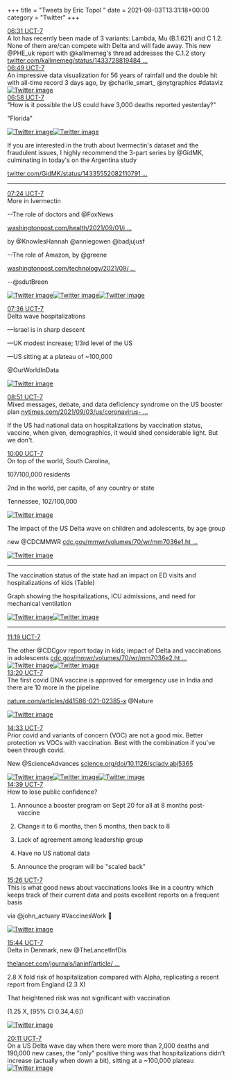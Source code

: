 +++
title = "Tweets by Eric Topol " 
date = 2021-09-03T13:31:18+00:00
category = "Twitter"
+++
<div class="tweet"> 
<div class="profile"> 
<a href="https://twitter.com/erictopol/status/1433784671876227084" target="_blank" rel="noreferer">06:31 UCT-7</a> 
</div> 
<div class="content"> 
A lot has recently been made of 3 variants:  Lambda, Mu  (B.1.621)  and C 1.2. None of them are/can compete with Delta and will fade away. This new @PHE_uk report with @kallmemeg's thread addresses the C.1.2 story <a href="https://twitter.com/kallmemeg/status/1433728819484110859" target="_blank" rel="noreferer">twitter.com/kallmemeg/status/1433728819484 ...</a> 
</div> 
</div> 
<div class="tweet"> 
<div class="profile"> 
<a href="https://twitter.com/erictopol/status/1433789166408454150" target="_blank" rel="noreferer">06:49 UCT-7</a> 
</div> 
<div class="content"> 
An impressive data visualization for 56 years of rainfall and the double hit with all-time record 3 days ago, by @charlie_smart_ @nytgraphics #dataviz </div> 
<a href="/twitter/erictopol/images/E-XXjBRVEAU9ef3.jpg"  ><img src="/twitter/erictopol/images/E-XXjBRVEAU9ef3.jpg" alt="Twitter image" ></img></a></div> 
<div class="tweet"> 
<div class="profile"> 
<a href="https://twitter.com/erictopol/status/1433791490258399238" target="_blank" rel="noreferer">06:58 UCT-7</a> 
</div> 
<div class="content"> 
"How is it possible the US could have 3,000 deaths reported yesterday?"

"Florida" </div> 
<a href="/twitter/erictopol/images/E-XZup4VkAgJ1Ta.jpg"  ><img src="/twitter/erictopol/images/E-XZup4VkAgJ1Ta.jpg" alt="Twitter image" ></img></a><a href="/twitter/erictopol/images/E-XZwHkUUAY1nWM.jpg"  ><img src="/twitter/erictopol/images/E-XZwHkUUAY1nWM.jpg" alt="Twitter image" ></img></a></div> 
<div class="thread"> 
<div class="thread-content"> 
If you are interested in the truth about Ivermectin's dataset and the fraudulent issues, I highly recommend the 3-part series by @GidMK, culminating in today's on the Argentina study 

<a href="https://twitter.com/GidMK/status/1433555208211079171" target="_blank" rel="noreferer">twitter.com/GidMK/status/14335552082110791 ...</a> 
</div> 
<hr><div class="profile"> 
<a href="https://twitter.com/erictopol/status/1433798135034171405" target="_blank" rel="noreferer">07:24 UCT-7</a> 
</div> 
<div class="content"> 
More in Ivermectin

--The role of doctors and @FoxNews 

<a href="https://www.washingtonpost.com/health/2021/09/01/ivermectin-covid-treatment/" target="_blank" rel="noreferer">washingtonpost.com/health/2021/09/01/i ...</a> 


by @KnowlesHannah @anniegowen @badjujusf

--The role of Amazon, by @greene

<a href="https://www.washingtonpost.com/technology/2021/09/02/amazon-ivermectin-reviews-covid/" target="_blank" rel="noreferer">washingtonpost.com/technology/2021/09/ ...</a> 


--@sdutBreen </div> 
<a href="/twitter/erictopol/images/E-XdNNJVcAMvosc.jpg"  ><img src="/twitter/erictopol/images/E-XdNNJVcAMvosc.jpg" alt="Twitter image" ></img></a><a href="/twitter/erictopol/images/E-XdV2nVcAAA-jv.jpg"  ><img src="/twitter/erictopol/images/E-XdV2nVcAAA-jv.jpg" alt="Twitter image" ></img></a><a href="/twitter/erictopol/images/E-XdYPQVgAEPsmn.jpg"  ><img src="/twitter/erictopol/images/E-XdYPQVgAEPsmn.jpg" alt="Twitter image" ></img></a></div> 
<div class="tweet"> 
<div class="profile"> 
<a href="https://twitter.com/erictopol/status/1433801113619206146" target="_blank" rel="noreferer">07:36 UCT-7</a> 
</div> 
<div class="content"> 
Delta wave hospitalizations

—Israel is in sharp descent

—UK modest increase; 1/3rd level of the US

—US sitting at a plateau of ~100,000

@OurWorldInData </div> 
<a href="/twitter/erictopol/images/E-Xhl_9VUAUSS_R.jpg"  ><img src="/twitter/erictopol/images/E-Xhl_9VUAUSS_R.jpg" alt="Twitter image" ></img></a></div> 
<div class="tweet"> 
<div class="profile"> 
<a href="https://twitter.com/erictopol/status/1433819869707837440" target="_blank" rel="noreferer">08:51 UCT-7</a> 
</div> 
<div class="content"> 
Mixed messages, debate, and data deficiency syndrome on the US booster plan <a href="https://www.nytimes.com/2021/09/03/us/coronavirus-booster-shots.html" target="_blank" rel="noreferer">nytimes.com/2021/09/03/us/coronavirus- ...</a> 


If the US had national data on hospitalizations by vaccination status, vaccine, when given, demographics, it would shed considerable light. But we don't.</div> 
</div> 
<div class="tweet"> 
<div class="profile"> 
<a href="https://twitter.com/erictopol/status/1433837305496686592" target="_blank" rel="noreferer">10:00 UCT-7</a> 
</div> 
<div class="content"> 
On top of the world, South Carolina, 

107/100,000 residents

2nd in the world, per capita, of any country or state

Tennessee, 102/100,000 </div> 
<a href="/twitter/erictopol/images/E-YDMUOVkAExySn.jpg"  ><img src="/twitter/erictopol/images/E-YDMUOVkAExySn.jpg" alt="Twitter image" ></img></a></div> 
<div class="thread"> 
<div class="thread-content"> 
The impact of the US Delta wave on children and adolescents, by age group

new @CDCMMWR <a href="https://www.cdc.gov/mmwr/volumes/70/wr/mm7036e1.htm?s_cid=mm7036e1_w" target="_blank" rel="noreferer">cdc.gov/mmwr/volumes/70/wr/mm7036e1.ht ...</a> 
 </div> 
<a href="/twitter/erictopol/images/E-YLfCcVUAkVYU4.jpg"  ><img src="/twitter/erictopol/images/E-YLfCcVUAkVYU4.jpg" alt="Twitter image" ></img></a><hr><div class="thread-content"> 
The vaccination status of the state had an impact on ED visits and hospitalizations of kids (Table)

Graph showing the hospitalizations, ICU admissions, and need for mechanical ventilation </div> 
<a href="/twitter/erictopol/images/E-YLkXvVQAQ3E9g.png"  ><img src="/twitter/erictopol/images/E-YLkXvVQAQ3E9g.png" alt="Twitter image" ></img></a><a href="/twitter/erictopol/images/E-YLuyuUcAATYtu.jpg"  ><img src="/twitter/erictopol/images/E-YLuyuUcAATYtu.jpg" alt="Twitter image" ></img></a><hr><div class="profile"> 
<a href="https://twitter.com/erictopol/status/1433857194223493129" target="_blank" rel="noreferer">11:19 UCT-7</a> 
</div> 
<div class="content"> 
The other @CDCgov report today in kids; impact of Delta and vaccinations in adolescents <a href="https://www.cdc.gov/mmwr/volumes/70/wr/mm7036e2.htm?s_cid=mm7036e2_w" target="_blank" rel="noreferer">cdc.gov/mmwr/volumes/70/wr/mm7036e2.ht ...</a> 
 </div> 
<a href="/twitter/erictopol/images/E-YVXjPVkAIc6X4.jpg"  ><img src="/twitter/erictopol/images/E-YVXjPVkAIc6X4.jpg" alt="Twitter image" ></img></a><a href="/twitter/erictopol/images/E-YVMJjUYAUBRZc.jpg"  ><img src="/twitter/erictopol/images/E-YVMJjUYAUBRZc.jpg" alt="Twitter image" ></img></a></div> 
<div class="tweet"> 
<div class="profile"> 
<a href="https://twitter.com/erictopol/status/1433887701309145090" target="_blank" rel="noreferer">13:20 UCT-7</a> 
</div> 
<div class="content"> 
The first covid DNA vaccine is approved for emergency use in India and there are 10 more in the pipeline

<a href="https://www.nature.com/articles/d41586-021-02385-x" target="_blank" rel="noreferer">nature.com/articles/d41586-021-02385-x</a> 
 @Nature </div> 
<a href="/twitter/erictopol/images/E-YxP0NVEAY8WSR.png"  ><img src="/twitter/erictopol/images/E-YxP0NVEAY8WSR.png" alt="Twitter image" ></img></a></div> 
<div class="tweet"> 
<div class="profile"> 
<a href="https://twitter.com/erictopol/status/1433905912251490306" target="_blank" rel="noreferer">14:33 UCT-7</a> 
</div> 
<div class="content"> 
Prior covid and variants of concern (VOC) are not a good mix. Better protection vs VOCs with vaccination. Best with the combination if you've been through covid.

New @ScienceAdvances <a href="https://www.science.org/doi/10.1126/sciadv.abj5365" target="_blank" rel="noreferer">science.org/doi/10.1126/sciadv.abj5365</a> 
 </div> 
<a href="/twitter/erictopol/images/E-ZAo9hVQAAm2cU.jpg"  ><img src="/twitter/erictopol/images/E-ZAo9hVQAAm2cU.jpg" alt="Twitter image" ></img></a><a href="/twitter/erictopol/images/E-ZAtshVEAQzA3h.jpg"  ><img src="/twitter/erictopol/images/E-ZAtshVEAQzA3h.jpg" alt="Twitter image" ></img></a><a href="/twitter/erictopol/images/E-ZBThTVQAAOi7A.jpg"  ><img src="/twitter/erictopol/images/E-ZBThTVQAAOi7A.jpg" alt="Twitter image" ></img></a></div> 
<div class="tweet"> 
<div class="profile"> 
<a href="https://twitter.com/erictopol/status/1433907516245569542" target="_blank" rel="noreferer">14:39 UCT-7</a> 
</div> 
<div class="content"> 
How to lose public confidence?

1. Announce a booster program on Sept 20 for all at 8 months post-vaccine

2. Change it to 6 months, then 5 months, then back to 8 

3. Lack of agreement among leadership group

4. Have no US national data

5. Announce the program will be "scaled back"</div> 
</div> 
<div class="tweet"> 
<div class="profile"> 
<a href="https://twitter.com/erictopol/status/1433919476999720969" target="_blank" rel="noreferer">15:26 UCT-7</a> 
</div> 
<div class="content"> 
This is what good news about vaccinations looks like in a country which keeps track of their current data and posts excellent reports on a frequent basis

via @john_actuary #VaccinesWork 🏴󠁧󠁢󠁥󠁮󠁧󠁿 </div> 
<a href="/twitter/erictopol/images/E-ZNbX2VUAAc5bQ.jpg"  ><img src="/twitter/erictopol/images/E-ZNbX2VUAAc5bQ.jpg" alt="Twitter image" ></img></a></div> 
<div class="tweet"> 
<div class="profile"> 
<a href="https://twitter.com/erictopol/status/1433923805592756229" target="_blank" rel="noreferer">15:44 UCT-7</a> 
</div> 
<div class="content"> 
Delta in Denmark, new @TheLancetInfDis 

<a href="https://www.thelancet.com/journals/laninf/article/PIIS1473-3099(21)00580-6/fulltext" target="_blank" rel="noreferer">thelancet.com/journals/laninf/article/ ...</a> 


2.8 X fold risk of hospitalization compared with Alpha, replicating a recent report from England (2.3 X)

That heightened risk was not significant with vaccination 

(1.25 X, [95% CI 0.34,4.6]) </div> 
<a href="/twitter/erictopol/images/E-ZRqXbVQAQ3cIP.jpg"  ><img src="/twitter/erictopol/images/E-ZRqXbVQAQ3cIP.jpg" alt="Twitter image" ></img></a></div> 
<div class="tweet"> 
<div class="profile"> 
<a href="https://twitter.com/erictopol/status/1433991105008193537" target="_blank" rel="noreferer">20:11 UCT-7</a> 
</div> 
<div class="content"> 
On a US Delta wave day when there were more than 2,000 deaths and 190,000 new cases, the "only" positive thing was that hospitalizations didn't increase (actually when down a bit), sitting at a ~100,000 plateau </div> 
<a href="/twitter/erictopol/images/E-aO6zRVcAE7P8e.jpg"  ><img src="/twitter/erictopol/images/E-aO6zRVcAE7P8e.jpg" alt="Twitter image" ></img></a></div> 


